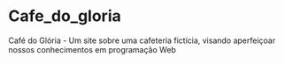 # Cafe_do_gloria
Café do Glória - Um site sobre uma cafeteria fictícia, visando aperfeiçoar nossos conhecimentos em programação Web
